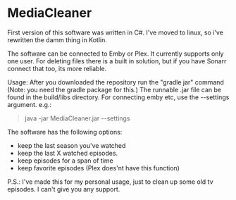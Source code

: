 # MediaCleaner

First version of this software was written in C#. I've moved to linux, so i've rewritten the damm thing in Kotlin.

The software can be connected to Emby or Plex. It currently supports only one user. For deleting files there is a built in solution, but if you have Sonarr connect that too, its more reliable.

Usage:
After you downloaded the repository run the "gradle jar" command (Note: you need the gradle package for this.)
The runnable .jar file can be found in the build/libs  directory.
For connecting emby etc, use the --settings argument.
e.g.:
> java -jar MediaCleaner.jar --settings

The software has the following options:
- keep the last season you've watched
- keep the last X watched episodes.
- keep episodes for a span of time
- keep favorite episodes (Plex does'nt have this function)

P.S.: I've made this for my personal usage, just to clean up some old tv episodes. I can't give you any support.
